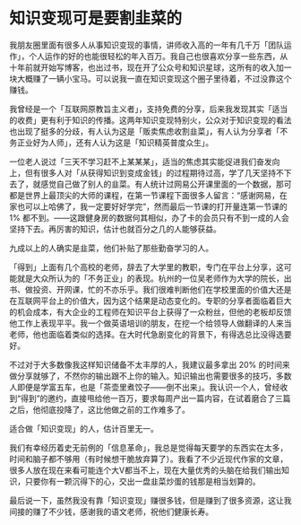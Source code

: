 # 知识变现可是要割韭菜的
我朋友圈里面有很多人从事知识变现的事情，讲师收入高的一年有几千万「团队运作」，个人运作的好的也能很轻松的年入百万。我自己也很喜欢分享一些东西，从十年前就开始写博客，也出过书，现在开了公众号和知识星球，这所有的收入加一块大概赚了一辆小宝马。可以说我一直在知识变现这个圈子里待着，不过没靠这个赚钱。

我曾经是一个「互联网原教旨主义者」，支持免费的分享，后来我发现其实「适当的收费」更有利于知识的传播。这两年知识变现特别火，公众对于知识变现的看法也出现了挺多的分歧，有人认为这是「贩卖焦虑收割韭菜」，有人认为分享者「不务正业好为人师」，还有人认为这是「知识精英普度众生」。

一位老人说过「三天不学习赶不上某某某」，适当的焦虑其实能促进我们奋发向上，但有很多人对「从获得知识到变成金钱」的过程期待过高，学了几天坚持不下去了，就感觉自己做了别人的韭菜。有人统计过网易公开课里面的一个数据，那可都是世界上最顶尖的大师的课程，在第一节课程下面很多人留言：“感谢网易，在家也可以上哈佛了，我一定要好好学完”，然而最后一节课的打开量连第一节课的 1% 都不到。——这跟健身房的数据何其相似，办了卡的会员只有不到一成的人会坚持下去。再厉害的知识，估计也就百分之几的人能够获益。

九成以上的人确实是韭菜，他们补贴了那些勤奋学习的人。

「得到」上面有几个高校的老师，辞去了大学里的教职，专门在平台上分享，这可能就是大众所认为的「不务正业」的表现。杭州的一位吴老师作为大学的院长，出书、做投资、开网课，忙的不亦乐乎。我们很难判断他们在学校里面的价值大还是在互联网平台上的价值大，因为这个结果是动态变化的。专职的分享者面临着巨大的机会成本，有大企业的工程师在知识平台上获得了一众粉丝，但他的老板却反馈他工作上表现平平。我一个做英语培训的朋友，在挖一个给领导人做翻译的人来当老师，他也面临着类似的选择。在大时代急剧变化的背景下，有得选总比没得选要好。

不过对于大多数像我这样知识储备不太丰厚的人，我建议最多拿出 20% 的时间来做分享就够了，不然你的输出跟不上你的输入。知识输出也需要很多的技巧，多数人即便是学富五车，也是「茶壶里煮饺子——倒不出来」。我认识一个人，曾经收到“得到”的邀约，直接甩给他一百万，要求每周产出一篇内容，在试着磨合了三篇之后，他彻底投降了，这比他做之前的工作难多了。

适合做「知识变现」的人，估计百里无一。

我们有幸经历着史无前例的「信息革命」，我总是觉得每天要学的东西实在太多，时间和脑子都不够用（有时候想干脆放弃算了）。我看了不少近现代作家的文章，很多人放在现在来看可能连个大V都当不上，现在大量优秀的头脑在给我们输出知识，只要你有一颗沉得下的心，交出一盘韭菜炒蛋的钱那是相当划算的。

最后说一下，虽然我没有靠「知识变现」赚很多钱，但是赚到了很多资源，这让我间接的赚了不少钱，感谢我的语文老师，祝他们健康长寿。


